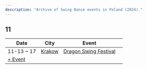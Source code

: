 ```yaml
---
description: "Archive of Swing Dance events in Poland (2024)."
---
```


## 11

| Date | City | Event | |
| --- | --- | --- | --- |
| 11-13 ~ 17 | [Krakow](by_city.md#krakow) | [Dragon Swing Festival](dragon-swing-festival-2024.md) |  |
| [+ Event](https://github.com/swingdance/events/issues/new?assignees=&labels=add+event&projects=&template=02-add_entity.yml&title=%5B2024%2Fpl_PL%5D%20%3CName%3E&region=pl_PL&province=&city=&org_id=&date_starts=2024-11-&date_ends=2024-11-)
